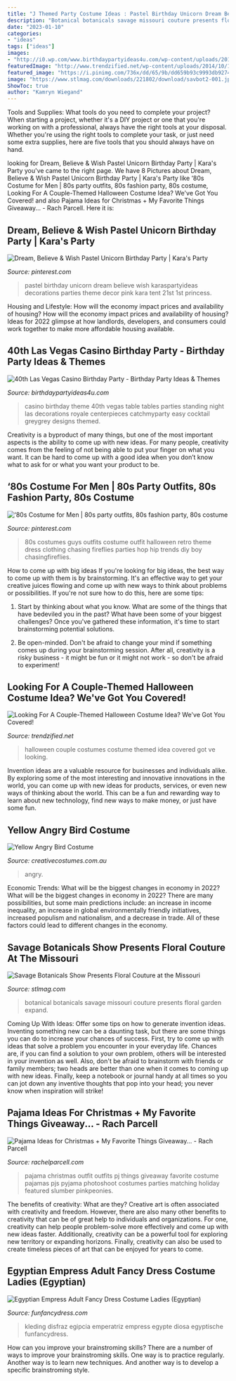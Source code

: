 ```yaml
---
title: "J Themed Party Costume Ideas : Pastel Birthday Unicorn Dream Believe Wish Karaspartyideas Decorations Parties Theme Decor Pink Kara Tent 21st 1st Princess"
description: "Botanical botanicals savage missouri couture presents floral garden expand"
date: "2023-01-10"
categories:
- "ideas"
tags: ["ideas"]
images:
- "http://i0.wp.com/www.birthdaypartyideas4u.com/wp-content/uploads/2015/02/table1-412x550.jpg?resize=550%2C733"
featuredImage: "http://www.trendzified.net/wp-content/uploads/2014/10/1f4ba4c9770656a8dda2b460b37847b9_650x.jpg"
featured_image: "https://i.pinimg.com/736x/dd/65/9b/dd659b93c9993db9274267a5bdc82ef4.jpg"
image: "https://www.stlmag.com/downloads/221802/download/savbot2-001.jpg?cb=4db6b7dd0f15dd26edc2d685e83ffc22"
ShowToc: true
author: "Kamryn Wiegand"
---
```



Tools and Supplies: What tools do you need to complete your project?
When starting a project, whether it's a DIY project or one that you're working on with a professional, always have the right tools at your disposal. Whether you're using the right tools to complete your task, or just need some extra supplies, here are five tools that you should always have on hand.

	

		
looking for Dream, Believe &amp; Wish Pastel Unicorn Birthday Party | Kara&#039;s Party you've came to the right page. We have 8 Pictures about Dream, Believe &amp; Wish Pastel Unicorn Birthday Party | Kara&#039;s Party like ‘80s Costume for Men | 80s party outfits, 80s fashion party, 80s costume, Looking For A Couple-Themed Halloween Costume Idea? We&#039;ve Got You Covered! and also Pajama Ideas for Christmas + My Favorite Things Giveaway... - Rach Parcell. Here it is:
		
    
## Dream, Believe &amp; Wish Pastel Unicorn Birthday Party | Kara&#039;s Party

<img loading=lazy src="https://i.pinimg.com/736x/23/4e/ee/234eee6a0a945a56d473711cfeec2496.jpg" onerror="this.onerror=null;this.src='https://tse1.mm.bing.net/th?id=OIP.u47KEd5RMCifbCuTqLM3fwHaLI&amp;pid=15.1';" alt="Dream, Believe &amp; Wish Pastel Unicorn Birthday Party | Kara&#039;s Party">

_Source: pinterest.com_

>pastel birthday unicorn dream believe wish karaspartyideas decorations parties theme decor pink kara tent 21st 1st princess. 

	

Housing and Lifestyle: How will the economy impact prices and availability of housing?
How will the economy impact prices and availability of housing? 
Ideas for 2022 glimpse at how landlords, developers, and consumers could work together to make more affordable housing available.

    
## 40th Las Vegas Casino Birthday Party - Birthday Party Ideas &amp; Themes

<img loading=lazy src="http://i0.wp.com/www.birthdaypartyideas4u.com/wp-content/uploads/2015/02/table1-412x550.jpg?resize=550%2C733" onerror="this.onerror=null;this.src='https://tse1.mm.bing.net/th?id=OIP.71gZkQSvh6fiYE72DgKutwHaJ3&amp;pid=15.1';" alt="40th Las Vegas Casino Birthday Party - Birthday Party Ideas &amp; Themes">

_Source: birthdaypartyideas4u.com_

>casino birthday theme 40th vegas table tables parties standing night las decorations royale centerpieces catchmyparty easy cocktail greygrey designs themed. 

	

Creativity is a byproduct of many things, but one of the most important aspects is the ability to come up with new ideas. For many people, creativity comes from the feeling of not being able to put your finger on what you want. It can be hard to come up with a good idea when you don’t know what to ask for or what you want your product to be.

    
## ‘80s Costume For Men | 80s Party Outfits, 80s Fashion Party, 80s Costume

<img loading=lazy src="https://i.pinimg.com/736x/dd/65/9b/dd659b93c9993db9274267a5bdc82ef4.jpg" onerror="this.onerror=null;this.src='https://tse4.mm.bing.net/th?id=OIP.cbx02Gu4dGFtHWdvn_i0hAHaLH&amp;pid=15.1';" alt="‘80s Costume for Men | 80s party outfits, 80s fashion party, 80s costume">

_Source: pinterest.com_

>80s costumes guys outfits costume outfit halloween retro theme dress clothing chasing fireflies parties hop hip trends diy boy chasingfireflies. 

	

How to come up with big ideas
If you're looking for big ideas, the best way to come up with them is by brainstorming. It's an effective way to get your creative juices flowing and come up with new ways to think about problems or possibilities. If you're not sure how to do this, here are some tips:
1. Start by thinking about what you know. What are some of the things that have bedeviled you in the past? What have been some of your biggest challenges? Once you've gathered these information, it's time to start brainstorming potential solutions.

2. Be open-minded. Don't be afraid to change your mind if something comes up during your brainstorming session. After all, creativity is a risky business - it might be fun or it might not work - so don't be afraid to experiment!


    
## Looking For A Couple-Themed Halloween Costume Idea? We&#039;ve Got You Covered!

<img loading=lazy src="http://www.trendzified.net/wp-content/uploads/2014/10/1f4ba4c9770656a8dda2b460b37847b9_650x.jpg" onerror="this.onerror=null;this.src='https://tse3.mm.bing.net/th?id=OIP.tvk6GEIR1B0ecy7E5Dz-bQHaJ5&amp;pid=15.1';" alt="Looking For A Couple-Themed Halloween Costume Idea? We&#039;ve Got You Covered!">

_Source: trendzified.net_

>halloween couple costumes costume themed idea covered got ve looking. 

	

Invention ideas are a valuable resource for businesses and individuals alike. By exploring some of the most interesting and innovative innovations in the world, you can come up with new ideas for products, services, or even new ways of thinking about the world. This can be a fun and rewarding way to learn about new technology, find new ways to make money, or just have some fun.

    
## Yellow Angry Bird Costume

<img loading=lazy src="https://www.creativecostumes.com.au/wp-content/uploads/2012/01/Yellow-Angry-bird-costume-768x1024.jpg" onerror="this.onerror=null;this.src='https://tse4.mm.bing.net/th?id=OIP.V_N4cRj10ChYHo-O5Mgw2wHaJ4&amp;pid=15.1';" alt="Yellow Angry Bird Costume">

_Source: creativecostumes.com.au_

>angry. 

	

Economic Trends: What will be the biggest changes in economy in 2022?
What will be the biggest changes in economy in 2022? There are many possibilities, but some main predictions include: an increase in income inequality, an increase in global environmentally friendly initiatives, increased populism and nationalism, and a decrease in trade. All of these factors could lead to different changes in the economy.

    
## Savage Botanicals Show Presents Floral Couture At The Missouri

<img loading=lazy src="https://www.stlmag.com/downloads/221802/download/savbot2-001.jpg?cb=4db6b7dd0f15dd26edc2d685e83ffc22" onerror="this.onerror=null;this.src='https://tse2.mm.bing.net/th?id=OIP.my9TAwDA31WaliTx1G2EIAHaKf&amp;pid=15.1';" alt="Savage Botanicals Show Presents Floral Couture at the Missouri">

_Source: stlmag.com_

>botanical botanicals savage missouri couture presents floral garden expand. 

	

Coming Up With Ideas: Offer some tips on how to generate invention ideas.
Inventing something new can be a daunting task, but there are some things you can do to increase your chances of success. First, try to come up with ideas that solve a problem you encounter in your everyday life. Chances are, if you can find a solution to your own problem, others will be interested in your invention as well. Also, don't be afraid to brainstorm with friends or family members; two heads are better than one when it comes to coming up with new ideas. Finally, keep a notebook or journal handy at all times so you can jot down any inventive thoughts that pop into your head; you never know when inspiration will strike!

    
## Pajama Ideas For Christmas + My Favorite Things Giveaway... - Rach Parcell

<img loading=lazy src="https://sfo2.digitaloceanspaces.com/rachelparcell/2016/11/jcrew-christmas-pajama-ideas-1.jpg" onerror="this.onerror=null;this.src='https://tse3.mm.bing.net/th?id=OIP.FK8ONhAA2zm7_uJLwuWCFAHaKe&amp;pid=15.1';" alt="Pajama Ideas for Christmas + My Favorite Things Giveaway... - Rach Parcell">

_Source: rachelparcell.com_

>pajama christmas outfit outfits pj things giveaway favorite costume pajamas pjs pyjama photoshoot costumes parties matching holiday featured slumber pinkpeonies. 

	

The benefits of creativity: What are they?
Creative art is often associated with creativity and freedom. However, there are also many other benefits to creativity that can be of great help to individuals and organizations. For one, creativity can help people problem-solve more effectively and come up with new ideas faster. Additionally, creativity can be a powerful tool for exploring new territory or expanding horizons. Finally, creativity can also be used to create timeless pieces of art that can be enjoyed for years to come.

    
## Egyptian Empress Adult Fancy Dress Costume Ladies (Egyptian)

<img loading=lazy src="https://www.funfancydress.com/media/catalog/product/cache/1/image/1200x/040ec09b1e35df139433887a97daa66f/S/A/SANC_3277.jpg" onerror="this.onerror=null;this.src='https://tse4.mm.bing.net/th?id=OIP.dd-pM6vkBt8izTLoXJpwKwHaNm&amp;pid=15.1';" alt="Egyptian Empress Adult Fancy Dress Costume Ladies (Egyptian)">

_Source: funfancydress.com_

>kleding disfraz egipcia emperatriz empress egypte diosa egyptische funfancydress. 

	

How can you improve your brainstroming skills?
There are a number of ways to improve your brainstroming skills. One way is to practice regularly. Another way is to learn new techniques. And another way is to develop a specific brainstroming style.

